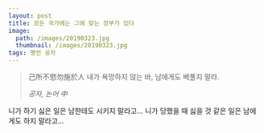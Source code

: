 ```yaml
---
layout: post
title: 모든 국가에는 그에 맞는 정부가 있다
image:
  path: /images/20190323.jpg
  thumbnail: /images/20190323.jpg
tags: 명언 공자
---
```


> 己所不慾勿施於人
> 내가 욕망하지 않는 바, 남에게도 베풀지 말라.
> 
> <cite>공자, 논어 中</cite>

니가 하기 싫은 일은 남한테도 시키지 말라고...
니가 당했을 때 싫을 것 같은 일은 남에게도 하지 말라고...